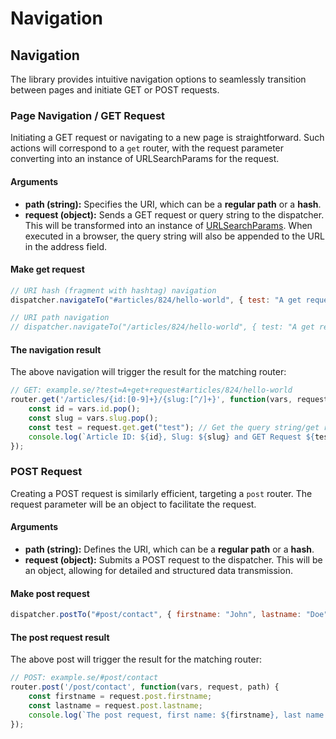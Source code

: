 # Navigation

## Navigation

The library provides intuitive navigation options to seamlessly transition between pages and initiate GET or POST requests.

### Page Navigation / GET Request

Initiating a GET request or navigating to a new page is straightforward. Such actions will correspond to a `get` router, with the request parameter converting into an instance of URLSearchParams for the request.

#### Arguments

* **path (string):** Specifies the URI, which can be a **regular path** or a **hash**.
* **request (object):** Sends a GET request or query string to the dispatcher. This will be transformed into an instance of [URLSearchParams](https://developer.mozilla.org/en-US/docs/Web/API/URLSearchParams). When executed in a browser, the query string will also be appended to the URL in the address field.

#### Make get request

```javascript
// URI hash (fragment with hashtag) navigation
dispatcher.navigateTo("#articles/824/hello-world", { test: "A get request" });

// URI path navigation
// dispatcher.navigateTo("/articles/824/hello-world", { test: "A get request" });
```

#### The navigation result

The above navigation will trigger the result for the matching router:

```javascript
// GET: example.se/?test=A+get+request#articles/824/hello-world
router.get('/articles/{id:[0-9]+}/{slug:[^/]+}', function(vars, request, path) {
    const id = vars.id.pop();
    const slug = vars.slug.pop();
    const test = request.get.get("test"); // Get the query string/get request "test"
    console.log(`Article ID: ${id}, Slug: ${slug} and GET Request ${test}.`);
});
```

### POST Request

Creating a POST request is similarly efficient, targeting a `post` router. The request parameter will be an object to facilitate the request.

#### Arguments

* **path (string):** Defines the URI, which can be a **regular path** or a **hash**.
* **request (object):** Submits a POST request to the dispatcher. This will be an object, allowing for detailed and structured data transmission.

#### Make post request

```javascript
dispatcher.postTo("#post/contact", { firstname: "John", lastname: "Doe" });
```

#### The post request result

The above post will trigger the result for the matching router:

```javascript
// POST: example.se/#post/contact
router.post('/post/contact', function(vars, request, path) {
    const firstname = request.post.firstname;
    const lastname = request.post.lastname;
    console.log(`The post request, first name: ${firstname}, last name: ${lastname}`);
});
```
